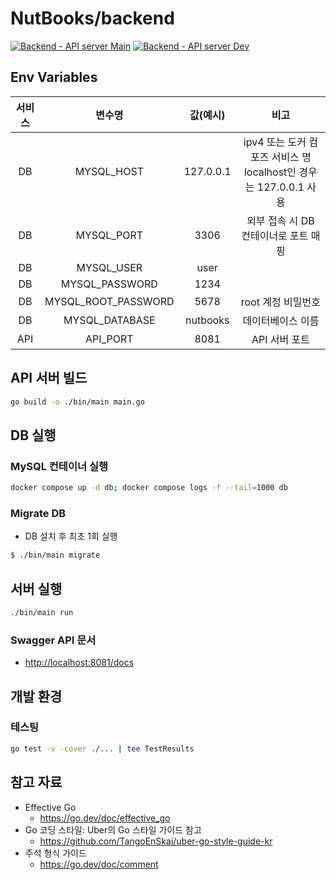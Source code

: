 # NutBooks/backend

[![Backend - API server Main](https://github.com/NutBooks/NutBooks/actions/workflows/go.yml/badge.svg?branch=main)](https://github.com/NutBooks/NutBooks/actions/workflows/go.yml)
[![Backend - API server Dev](https://github.com/NutBooks/NutBooks/actions/workflows/go.yml/badge.svg?branch=develop)](https://github.com/NutBooks/NutBooks/actions/workflows/go.yml)

## Env Variables

| 서비스 |         변수명         |   값(예시)   |                         비고                          |
|:---:|:-------------------:|:---------:|:---------------------------------------------------:|
| DB  |     MYSQL_HOST      | 127.0.0.1 | ipv4 또는 도커 컴포즈 서비스 명<br>localhost인 경우는 127.0.0.1 사용 |
| DB  |     MYSQL_PORT      |   3306    |               외부 접속 시 DB 컨테이너로 포트 매핑                |
| DB  |     MYSQL_USER      |   user    |                                                     |
| DB  |   MYSQL_PASSWORD    |   1234    |                                                     |
| DB  | MYSQL_ROOT_PASSWORD |   5678    |                    root 계정 비밀번호                     |
| DB  |   MYSQL_DATABASE    | nutbooks  |                      데이터베이스 이름                      |
| API |      API_PORT       |   8081    |                      API 서버 포트                      |

## API 서버 빌드

```bash
go build -o ./bin/main main.go
```

## DB 실행

### MySQL 컨테이너 실행

```bash
docker compose up -d db; docker compose logs -f --tail=1000 db
```

### Migrate DB

- DB 설치 후 최초 1회 실행

```bash
$ ./bin/main migrate
```

## 서버 실행

```bash
./bin/main run
```

### Swagger API 문서

- <http://localhost:8081/docs>

## 개발 환경

### 테스팅

```bash
go test -v -cover ./... | tee TestResults
```

## 참고 자료

- Effective Go
    - <https://go.dev/doc/effective_go>
- Go 코딩 스타일: Uber의 Go 스타일 가이드 참고
    - <https://github.com/TangoEnSkai/uber-go-style-guide-kr>
- 주석 형식 가이드
    - <https://go.dev/doc/comment>
